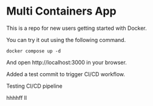 # Multi Containers App

This is a repo for new users getting started with Docker.

You can try it out using the following command.

`docker compose up -d`

And open http://localhost:3000 in your browser.

Added a test commit to trigger CI/CD workflow.

Testing CI/CD pipeline

hhhhff
ll
